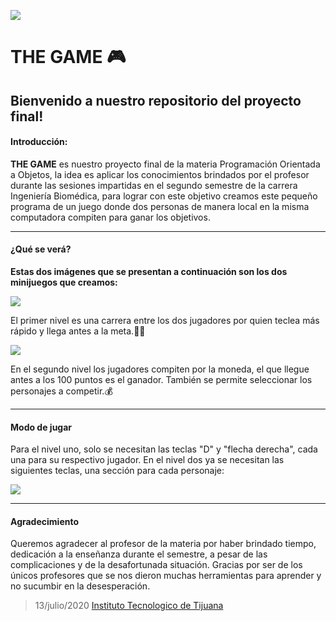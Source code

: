 ![](https://lh3.googleusercontent.com/ug1uPrHWotcT55I0qGm762-nx9mmgkenRaLld9587sWDbZ_cEZXbJnmCo85YfeBLbtWk-38=s90)

THE GAME 🎮
=============
Bienvenido a nuestro repositorio del proyecto final!
-------------
#### Introducción:
**THE GAME** es nuestro proyecto final de la materia Programación Orientada a Objetos, la idea es aplicar los conocimientos brindados por el profesor durante las sesiones impartidas en el segundo semestre de la carrera Ingeniería Biomédica, para lograr con este objetivo creamos este pequeño programa de un juego donde dos personas de manera local en la misma computadora compiten para ganar los objetivos.

                
----
#### ¿Qué se verá?

**Estas dos imágenes que se presentan a continuación son los dos minijuegos que creamos:**

![](https://pbs.twimg.com/media/Ecrs4BxUwAENp5Q?format=png&name=900x900)

El primer nivel es una carrera entre los dos jugadores por quien teclea más rápido y llega antes a la meta.🏁🥇


![](https://pbs.twimg.com/media/Ecv0o6LU8AAQAUW?format=png&name=900x900)

En el segundo nivel los jugadores compiten por la moneda, el que llegue antes a los 100 puntos es el ganador. También se permite seleccionar los personajes a competir.💰
                
----


#### Modo de jugar
Para el nivel uno, solo se necesitan las teclas "D" y "flecha derecha", cada una para su respectivo jugador. En el nivel dos ya se necesitan las siguientes teclas, una sección para cada personaje:

![](https://inventwithpython.com/es/18_files/image006.png)
                
----
#### Agradecimiento
Queremos agradecer al profesor de la materia por haber brindado tiempo, dedicación a la enseñanza durante el semestre, a pesar de las complicaciones y de la desafortunada situación. Gracias por ser de los únicos profesores que se nos dieron muchas herramientas para aprender y no sucumbir en la desesperación.

>13/julio/2020 
>[Instituto Tecnologico de Tijuana](https://www.tijuana.tecnm.mx/ "Instituto Tecnológico de Tijuana")

